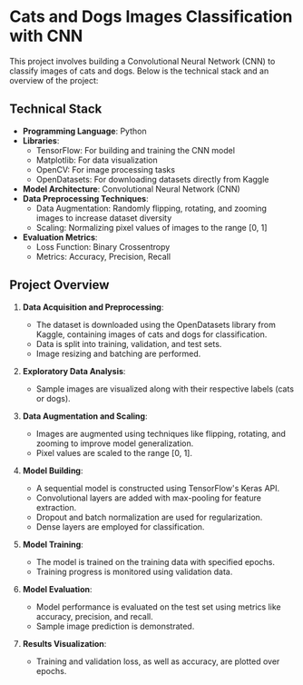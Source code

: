 # Cats and Dogs Images Classification with CNN

This project involves building a Convolutional Neural Network (CNN) to classify images of cats and dogs. Below is the technical stack and an overview of the project:

## Technical Stack

- **Programming Language**: Python
- **Libraries**:
  - TensorFlow: For building and training the CNN model
  - Matplotlib: For data visualization
  - OpenCV: For image processing tasks
  - OpenDatasets: For downloading datasets directly from Kaggle
- **Model Architecture**: Convolutional Neural Network (CNN)
- **Data Preprocessing Techniques**:
  - Data Augmentation: Randomly flipping, rotating, and zooming images to increase dataset diversity
  - Scaling: Normalizing pixel values of images to the range [0, 1]
- **Evaluation Metrics**:
  - Loss Function: Binary Crossentropy
  - Metrics: Accuracy, Precision, Recall

## Project Overview

1. **Data Acquisition and Preprocessing**:
   - The dataset is downloaded using the OpenDatasets library from Kaggle, containing images of cats and dogs for classification.
   - Data is split into training, validation, and test sets.
   - Image resizing and batching are performed.

2. **Exploratory Data Analysis**:
   - Sample images are visualized along with their respective labels (cats or dogs).

3. **Data Augmentation and Scaling**:
   - Images are augmented using techniques like flipping, rotating, and zooming to improve model generalization.
   - Pixel values are scaled to the range [0, 1].

4. **Model Building**:
   - A sequential model is constructed using TensorFlow's Keras API.
   - Convolutional layers are added with max-pooling for feature extraction.
   - Dropout and batch normalization are used for regularization.
   - Dense layers are employed for classification.

5. **Model Training**:
   - The model is trained on the training data with specified epochs.
   - Training progress is monitored using validation data.

6. **Model Evaluation**:
   - Model performance is evaluated on the test set using metrics like accuracy, precision, and recall.
   - Sample image prediction is demonstrated.

7. **Results Visualization**:
   - Training and validation loss, as well as accuracy, are plotted over epochs.
